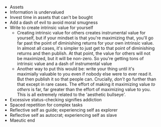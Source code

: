 - Assets 
- Information is undervalued
- Invest time in assets that can't be bought
- Add a dash of evil to avoid moral smugness
- Write to create intrinsic value for yourself
    - Creating intrinsic value for others creates instrumental value for yourself, but if your mindset is that you're maximizing that, you'll go far past the point of diminishing returns for your own intrinsic value. In almost all cases, it's simpler to just get to that point of diminishing returns and then publish. At that point, the value for others will not be maximized, but it will be non-zero. So you're getting tons of intrinsic value and a dash of instrumental value
    - Another way to put this would be: write your thing until it's maximially valuable to you even if nobody else were to ever read it. But then publish it so that people can. Crucially, *don't* go further than that except in rare cases. The effort of making it maximizing value *to others* is far, far greater than the effort of maximizing value to you. This is all extremely related to the 'aesthetic bullseye'.
- Excessive status-checking signifies addiction
- Spaced repetition for complex tasks
- Reflective self as guide; experiencing self as explorer
- Reflective self as autocrat; experiencing self as slave
- Maeutic end